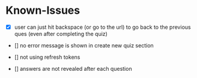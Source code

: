 # Known-Issues

-[x] user can just hit backspace (or go to the url) to go back to the previous ques (even after completing the quiz)

- [] no error message is shown in create new quiz section

- [] not using refresh tokens

- [] answers are not revealed after each question


